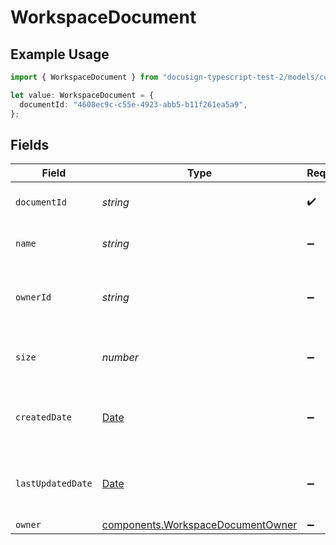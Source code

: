 # WorkspaceDocument

## Example Usage

```typescript
import { WorkspaceDocument } from "docusign-typescript-test-2/models/components";

let value: WorkspaceDocument = {
  documentId: "4608ec9c-c55e-4923-abb5-b11f261ea5a9",
};
```

## Fields

| Field                                                                                         | Type                                                                                          | Required                                                                                      | Description                                                                                   |
| --------------------------------------------------------------------------------------------- | --------------------------------------------------------------------------------------------- | --------------------------------------------------------------------------------------------- | --------------------------------------------------------------------------------------------- |
| `documentId`                                                                                  | *string*                                                                                      | :heavy_check_mark:                                                                            | The ID of the document                                                                        |
| `name`                                                                                        | *string*                                                                                      | :heavy_minus_sign:                                                                            | The name of the document                                                                      |
| `ownerId`                                                                                     | *string*                                                                                      | :heavy_minus_sign:                                                                            | The ID of the user who owns the document                                                      |
| `size`                                                                                        | *number*                                                                                      | :heavy_minus_sign:                                                                            | The size of the document in bytes                                                             |
| `createdDate`                                                                                 | [Date](https://developer.mozilla.org/en-US/docs/Web/JavaScript/Reference/Global_Objects/Date) | :heavy_minus_sign:                                                                            | The date the document was created                                                             |
| `lastUpdatedDate`                                                                             | [Date](https://developer.mozilla.org/en-US/docs/Web/JavaScript/Reference/Global_Objects/Date) | :heavy_minus_sign:                                                                            | The date the document was last updated                                                        |
| `owner`                                                                                       | [components.WorkspaceDocumentOwner](../../models/components/workspacedocumentowner.md)        | :heavy_minus_sign:                                                                            | N/A                                                                                           |
